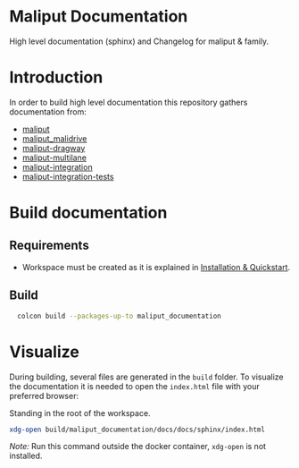 # Maliput Documentation

High level documentation (sphinx) and Changelog for maliput & family.

# Introduction

In order to build high level documentation
this repository gathers documentation from:
 - [maliput](https://github.com/ToyotaResearchInstitute/maliput)
 - [maliput_malidrive](https://github.com/ToyotaResearchInstitute/maliput_malidrive)
 - [maliput-dragway](https://github.com/ToyotaResearchInstitute/maliput-dragway)
 - [maliput-multilane](https://github.com/ToyotaResearchInstitute/maliput-multilane)
 - [maliput-integration](https://github.com/ToyotaResearchInstitute/maliput-integration)
 - [maliput-integration-tests](https://github.com/ToyotaResearchInstitute/maliput-integration-tests)


# Build documentation

## Requirements

 * Workspace must be created as it is explained in [Installation & Quickstart](docs/installation_quickstart.rst).

## Build

```sh
  colcon build --packages-up-to maliput_documentation
```

# Visualize

During building, several files are generated in the `build` folder.
To visualize the documentation it is needed to open the `index.html` file with your preferred browser:

Standing in the root of the workspace.
```sh
xdg-open build/maliput_documentation/docs/docs/sphinx/index.html
```

_Note:_ Run this command outside the docker container, `xdg-open` is not installed.
